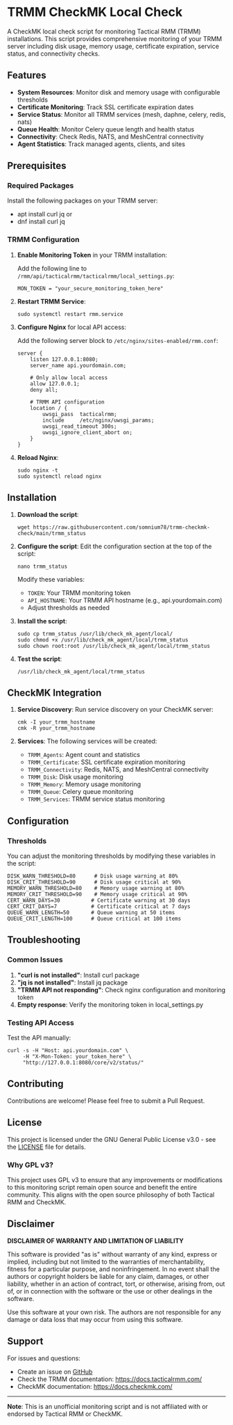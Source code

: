 # TRMM CheckMK Local Check

A CheckMK local check script for monitoring Tactical RMM (TRMM) installations. This script provides comprehensive monitoring of your TRMM server including disk usage, memory usage, certificate expiration, service status, and connectivity checks.

## Features

- **System Resources**: Monitor disk and memory usage with configurable thresholds
- **Certificate Monitoring**: Track SSL certificate expiration dates
- **Service Status**: Monitor all TRMM services (mesh, daphne, celery, redis, nats)
- **Queue Health**: Monitor Celery queue length and health status
- **Connectivity**: Check Redis, NATS, and MeshCentral connectivity
- **Agent Statistics**: Track managed agents, clients, and sites

## Prerequisites

### Required Packages

Install the following packages on your TRMM server:

- apt install curl jq
  or
- dnf install curl jq

### TRMM Configuration

1. **Enable Monitoring Token** in your TRMM installation:

   Add the following line to `/rmm/api/tacticalrmm/tacticalrmm/local_settings.py`:

       MON_TOKEN = "your_secure_monitoring_token_here"

2. **Restart TRMM Service**:

       sudo systemctl restart rmm.service

3. **Configure Nginx** for local API access:

   Add the following server block to `/etc/nginx/sites-enabled/rmm.conf`:

       server {
           listen 127.0.0.1:8080;
           server_name api.yourdomain.com;

           # Only allow local access
           allow 127.0.0.1;
           deny all;

           # TRMM API configuration
           location / {
               uwsgi_pass  tacticalrmm;
               include     /etc/nginx/uwsgi_params;
               uwsgi_read_timeout 300s;
               uwsgi_ignore_client_abort on;
           }
       }

4. **Reload Nginx**:

       sudo nginx -t
       sudo systemctl reload nginx

## Installation

1. **Download the script**:

       wget https://raw.githubusercontent.com/somnium78/trmm-checkmk-check/main/trmm_status

2. **Configure the script**:
   Edit the configuration section at the top of the script:

       nano trmm_status

   Modify these variables:
   - `TOKEN`: Your TRMM monitoring token
   - `API_HOSTNAME`: Your TRMM API hostname (e.g., api.yourdomain.com)
   - Adjust thresholds as needed

3. **Install the script**:

       sudo cp trmm_status /usr/lib/check_mk_agent/local/
       sudo chmod +x /usr/lib/check_mk_agent/local/trmm_status
       sudo chown root:root /usr/lib/check_mk_agent/local/trmm_status

4. **Test the script**:

       /usr/lib/check_mk_agent/local/trmm_status

## CheckMK Integration

1. **Service Discovery**: Run service discovery on your CheckMK server:

       cmk -I your_trmm_hostname
       cmk -R your_trmm_hostname

2. **Services**: The following services will be created:
   - `TRMM_Agents`: Agent count and statistics
   - `TRMM_Certificate`: SSL certificate expiration monitoring
   - `TRMM_Connectivity`: Redis, NATS, and MeshCentral connectivity
   - `TRMM_Disk`: Disk usage monitoring
   - `TRMM_Memory`: Memory usage monitoring
   - `TRMM_Queue`: Celery queue monitoring
   - `TRMM_Services`: TRMM service status monitoring

## Configuration

### Thresholds

You can adjust the monitoring thresholds by modifying these variables in the script:

    DISK_WARN_THRESHOLD=80      # Disk usage warning at 80%
    DISK_CRIT_THRESHOLD=90      # Disk usage critical at 90%
    MEMORY_WARN_THRESHOLD=80    # Memory usage warning at 80%
    MEMORY_CRIT_THRESHOLD=90    # Memory usage critical at 90%
    CERT_WARN_DAYS=30          # Certificate warning at 30 days
    CERT_CRIT_DAYS=7           # Certificate critical at 7 days
    QUEUE_WARN_LENGTH=50       # Queue warning at 50 items
    QUEUE_CRIT_LENGTH=100      # Queue critical at 100 items

## Troubleshooting

### Common Issues

1. **"curl is not installed"**: Install curl package
2. **"jq is not installed"**: Install jq package
3. **"TRMM API not responding"**: Check nginx configuration and monitoring token
4. **Empty response**: Verify the monitoring token in local_settings.py

### Testing API Access

Test the API manually:

    curl -s -H "Host: api.yourdomain.com" \
         -H "X-Mon-Token: your_token_here" \
         "http://127.0.0.1:8080/core/v2/status/"

## Contributing

Contributions are welcome! Please feel free to submit a Pull Request.

## License

This project is licensed under the GNU General Public License v3.0 - see the [LICENSE](LICENSE) file for details.

### Why GPL v3?

This project uses GPL v3 to ensure that any improvements or modifications to this monitoring script remain open source and benefit the entire community. This aligns with the open source philosophy of both Tactical RMM and CheckMK.

## Disclaimer

**DISCLAIMER OF WARRANTY AND LIMITATION OF LIABILITY**

This software is provided "as is" without warranty of any kind, express or implied, including but not limited to the warranties of merchantability, fitness for a particular purpose, and noninfringement. In no event shall the authors or copyright holders be liable for any claim, damages, or other liability, whether in an action of contract, tort, or otherwise, arising from, out of, or in connection with the software or the use or other dealings in the software.

Use this software at your own risk. The authors are not responsible for any damage or data loss that may occur from using this software.

## Support

For issues and questions:
- Create an issue on [GitHub](https://github.com/somnium78/trmm-checkmk-check/issues)
- Check the TRMM documentation: https://docs.tacticalrmm.com/
- CheckMK documentation: https://docs.checkmk.com/

---

**Note**: This is an unofficial monitoring script and is not affiliated with or endorsed by Tactical RMM or CheckMK.

